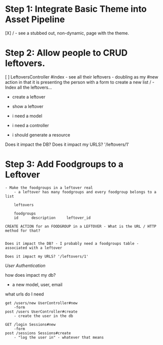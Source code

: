 # Step 1: Integrate Basic Theme into Asset Pipeline

[X] / - see a stubbed out, non-dynamic, page with the theme.

# Step 2: Allow people to CRUD leftovers.

[ ] LeftoversController
	#index
	- see all their leftovers
	- doubling as my #new action in that it is presenting the person with a form to create a new list
	/ - Index all the leftovers...
- create a leftover


- show a leftover

- i need a model
- i need a controller
- i should generate a resource

Does it impact the DB?
Does it impact my URLS? '/leftovers/1' 


# Step 3: Add Foodgroups to a Leftover

	- Make the foodgroups in a leftover real
		- a leftover has many foodgroups and every foodgroup belongs to a list

		leftovers

		foodgroups
		id		description		leftover_id

	CREATE ACTION for an FOODGROUP in a LEFTOVER - What is the URL / HTTP method for that?


	Does it impact the DB? - I probably need a foodgroups table - associated with a leftover

	Does it impact my URLS? '/leftovers/1' 

	



*User Authentication*

how does impact my db?

- a new model, user, email

what urls do I need

	get /users/new UserController#new
		-form
	post /users UserController#create
		- create the user in the db

	GET /login Sessions#new
		-form
	post /sessions Sessions#create
		- "log the user in" - whatever that means